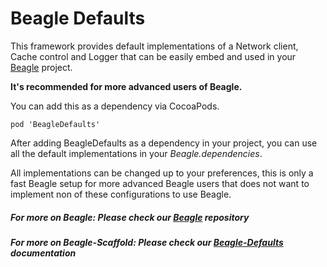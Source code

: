 # Beagle Defaults

This framework provides default implementations of a Network client, Cache control and Logger that can be easily embed and used in your [Beagle](https://github.com/ZupIT/beagle) project.

**It's recommended for more advanced users of Beagle.**

You can add this as a dependency via CocoaPods.

```
pod 'BeagleDefaults'
```

After adding BeagleDefaults as a dependency in your project, you can use all the default implementations in your _Beagle.dependencies_.

All implementations can be changed up to your preferences, this is only a fast Beagle setup for more advanced Beagle users that does not want to implement non of these configurations to use Beagle.

##### For more on Beagle: Please check our [Beagle](https://github.com/ZupIT/beagle) repository
##### For more on Beagle-Scaffold: Please check our [Beagle-Defaults](https://docs.usebeagle.io/get-started/using-beagle-helpers/ios/beagle-defaults/) documentation 